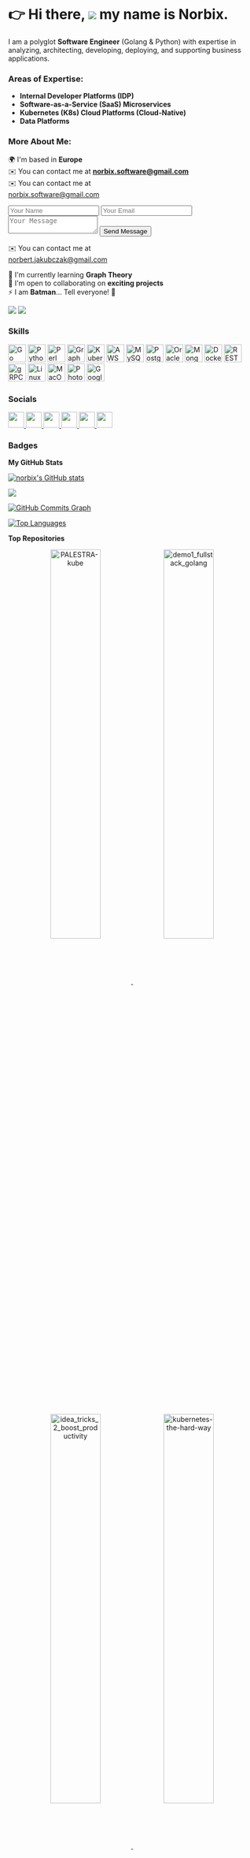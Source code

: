 👉 Hi there, ![](https://user-images.githubusercontent.com/18350557/176309783-0785949b-9127-417c-8b55-ab5a4333674e.gif) my name is Norbix.
==============================================================================================================================

I am a polyglot **Software Engineer** (Golang & Python) with expertise in analyzing, architecting, developing, deploying, and supporting business applications.

### **Areas of Expertise:**
- **Internal Developer Platforms (IDP)**
- **Software-as-a-Service (SaaS) Microservices**
- **Kubernetes (K8s) Cloud Platforms (Cloud-Native)**
- **Data Platforms**

### **More About Me:**
🌍  I'm based in **Europe**  
✉️  You can contact me at **norbix.software@gmail.com**  
✉️  You can contact me at  
<a href="mailto:&#110;&#111;&#114;&#98;&#105;&#120;&#46;&#115;&#111;&#102;&#116;&#119;&#97;&#114;&#101;&#64;&#103;&#109;&#97;&#105;&#108;&#46;&#99;&#111;&#109;">
  &#110;&#111;&#114;&#98;&#105;&#120;&#46;&#115;&#111;&#102;&#116;&#119;&#97;&#114;&#101;&#64;&#103;&#109;&#97;&#105;&#108;&#46;&#99;&#111;&#109;
</a>

<form action="/contact" method="POST">
  <input type="text" name="name" placeholder="Your Name" required>
  <input type="email" name="email" placeholder="Your Email" required>
  <textarea name="message" placeholder="Your Message" required></textarea>
  <button type="submit">Send Message</button>
</form>

✉️  You can contact me at  
<a href="mailto:&#110;&#111;&#114;&#98;&#101;&#114;&#116;&#46;&#106;&#97;&#107;&#117;&#98;&#99;&#122;&#97;&#107;&#64;&#103;&#109;&#97;&#105;&#108;&#46;&#99;&#111;&#109;">
  &#110;&#111;&#114;&#98;&#101;&#114;&#116;&#46;&#106;&#97;&#107;&#117;&#98;&#99;&#122;&#97;&#107;&#64;&#103;&#109;&#97;&#105;&#108;&#46;&#99;&#111;&#109;
</a>


🧠  I'm currently learning **Graph Theory**  
🤝  I'm open to collaborating on **exciting projects**  
⚡  I am **Batman**... Tell everyone! 🦇  

<a href="https://www.github.com/norbix" target="_blank" rel="noreferrer"><img src="https://img.shields.io/github/followers/norbix?logo=github&style=for-the-badge&color=0891b2&labelColor=1c1917" /></a> <a href="https://www.x.com/norbixio" target="_blank" rel="noreferrer"><img src="https://img.shields.io/twitter/follow/norbixio?logo=twitter&style=for-the-badge&color=0891b2&labelColor=1c1917"/></a>

### Skills

<p align="left">
<a href="https://go.dev/doc/" target="_blank" rel="noreferrer"><img src="https://raw.githubusercontent.com/danielcranney/readme-generator/main/public/icons/skills/go-colored.svg" width="36" height="36" alt="Go" /></a>
<a href="https://www.python.org/" target="_blank" rel="noreferrer"><img src="https://raw.githubusercontent.com/danielcranney/readme-generator/main/public/icons/skills/python-colored.svg" width="36" height="36" alt="Python" /></a>
<a href="https://www.perl.org/" target="_blank" rel="noreferrer"><img src="https://raw.githubusercontent.com/danielcranney/readme-generator/main/public/icons/skills/perl-colored.svg" width="36" height="36" alt="Perl" /></a>
<a href="https://graphql.org/" target="_blank" rel="noreferrer"><img src="https://raw.githubusercontent.com/danielcranney/readme-generator/main/public/icons/skills/graphql-colored.svg" width="36" height="36" alt="GraphQL" /></a>
<a href="https://kubernetes.io/" target="_blank" rel="noreferrer"><img src="https://raw.githubusercontent.com/danielcranney/readme-generator/main/public/icons/skills/kubernetes-colored.svg" width="36" height="36" alt="Kubernetes" /></a>
<a href="https://aws.amazon.com/" target="_blank" rel="noreferrer"><img src="https://raw.githubusercontent.com/danielcranney/readme-generator/main/public/icons/skills/aws-colored.svg" width="36" height="36" alt="AWS Cloud" /></a>
<a href="https://www.mysql.com/" target="_blank" rel="noreferrer"><img src="https://raw.githubusercontent.com/danielcranney/readme-generator/main/public/icons/skills/mysql-colored.svg" width="36" height="36" alt="MySQL" /></a>
<a href="https://www.postgresql.org/" target="_blank" rel="noreferrer"><img src="https://raw.githubusercontent.com/danielcranney/readme-generator/main/public/icons/skills/postgresql-colored.svg" width="36" height="36" alt="PostgreSQL" /></a>
<a href="https://www.oracle.com/uk/index.html" target="_blank" rel="noreferrer"><img src="https://raw.githubusercontent.com/danielcranney/readme-generator/main/public/icons/skills/oracle-colored.svg" width="36" height="36" alt="Oracle" /></a>
<a href="https://www.mongodb.com/" target="_blank" rel="noreferrer"><img src="https://raw.githubusercontent.com/danielcranney/readme-generator/main/public/icons/skills/mongodb-colored.svg" width="36" height="36" alt="MongoDB" /></a>
<a href="https://www.docker.com/" target="_blank" rel="noreferrer"><img src="https://raw.githubusercontent.com/danielcranney/readme-generator/main/public/icons/skills/docker-colored.svg" width="36" height="36" alt="Docker" /></a>
<a href="https://restfulapi.net/" target="_blank" rel="noreferrer"><img src="https://raw.githubusercontent.com/danielcranney/readme-generator/main/public/icons/skills/restapi-colored.svg" width="36" height="36" alt="REST API" /></a>
<a href="https://grpc.io/" target="_blank" rel="noreferrer"><img src="https://raw.githubusercontent.com/danielcranney/readme-generator/main/public/icons/skills/grpc-colored.svg" width="36" height="36" alt="gRPC API" /></a>
<a href="https://www.linux.org" target="_blank" rel="noreferrer"><img src="https://raw.githubusercontent.com/danielcranney/readme-generator/main/public/icons/skills/linux-colored.svg" width="36" height="36" alt="Linux" /></a>
<a href="https://apple.com" target="_blank" rel="noreferrer"><img src="https://raw.githubusercontent.com/danielcranney/readme-generator/main/public/icons/skills/macos-colored.svg" width="36" height="36" alt="MacOS" /></a>
<a href="https://www.adobe.com/uk/products/photoshop.html" target="_blank" rel="noreferrer"><img src="https://raw.githubusercontent.com/danielcranney/readme-generator/main/public/icons/skills/photoshop-colored.svg" width="36" height="36" alt="Photoshop" /></a>
<a href="https://cloud.google.com/" target="_blank" rel="noreferrer"><img src="https://raw.githubusercontent.com/danielcranney/readme-generator/main/public/icons/skills/googlecloud-colored.svg" width="36" height="36" alt="Google Cloud" /></a>
</p>

### Socials

<p align="left"> <a href="https://discord.com/users/norbix" target="_blank" rel="noreferrer"> <picture> <source media="(prefers-color-scheme: dark)" srcset="undefined" /> <source media="(prefers-color-scheme: light)" srcset="https://raw.githubusercontent.com/danielcranney/readme-generator/main/public/icons/socials/discord.svg" /> <img src="https://raw.githubusercontent.com/danielcranney/readme-generator/main/public/icons/socials/discord.svg" width="32" height="32" /> </picture> </a> <a href="https://www.github.com/norbix" target="_blank" rel="noreferrer"> <picture> <source media="(prefers-color-scheme: dark)" srcset="https://raw.githubusercontent.com/danielcranney/readme-generator/main/public/icons/socials/github-dark.svg" /> <source media="(prefers-color-scheme: light)" srcset="https://raw.githubusercontent.com/danielcranney/readme-generator/main/public/icons/socials/github.svg" /> <img src="https://raw.githubusercontent.com/danielcranney/readme-generator/main/public/icons/socials/github.svg" width="32" height="32" /> </picture> </a> <a href="https://www.linkedin.com/in/_none" target="_blank" rel="noreferrer"> <picture> <source media="(prefers-color-scheme: dark)" srcset="https://raw.githubusercontent.com/danielcranney/readme-generator/main/public/icons/socials/linkedin-dark.svg" /> <source media="(prefers-color-scheme: light)" srcset="https://raw.githubusercontent.com/danielcranney/readme-generator/main/public/icons/socials/linkedin.svg" /> <img src="https://raw.githubusercontent.com/danielcranney/readme-generator/main/public/icons/socials/linkedin.svg" width="32" height="32" /> </picture> </a> <a href="https://www.stackoverflow.com/users/7157853/norbix" target="_blank" rel="noreferrer"> <picture> <source media="(prefers-color-scheme: dark)" srcset="undefined" /> <source media="(prefers-color-scheme: light)" srcset="https://raw.githubusercontent.com/danielcranney/readme-generator/main/public/icons/socials/stackoverflow.svg" /> <img src="https://raw.githubusercontent.com/danielcranney/readme-generator/main/public/icons/socials/stackoverflow.svg" width="32" height="32" /> </picture> </a> <a href="https://www.x.com/norbixio" target="_blank" rel="noreferrer"> <picture> <source media="(prefers-color-scheme: dark)" srcset="https://raw.githubusercontent.com/danielcranney/readme-generator/main/public/icons/socials/twitter-dark.svg" /> <source media="(prefers-color-scheme: light)" srcset="https://raw.githubusercontent.com/danielcranney/readme-generator/main/public/icons/socials/twitter.svg" /> <img src="https://raw.githubusercontent.com/danielcranney/readme-generator/main/public/icons/socials/twitter.svg" width="32" height="32" /> </picture> </a> <a href="https://www.youtube.com/@norbix7" target="_blank" rel="noreferrer"> <picture> <source media="(prefers-color-scheme: dark)" srcset="undefined" /> <source media="(prefers-color-scheme: light)" srcset="https://raw.githubusercontent.com/danielcranney/readme-generator/main/public/icons/socials/youtube.svg" /> <img src="https://raw.githubusercontent.com/danielcranney/readme-generator/main/public/icons/socials/youtube.svg" width="32" height="32" /> </picture> </a></p>

### Badges

<b>My GitHub Stats</b>

<a href="http://www.github.com/norbix"><img src="https://github-readme-stats.vercel.app/api?username=norbix&show_icons=true&hide=&count_private=true&title_color=0891b2&text_color=ffffff&icon_color=0891b2&bg_color=1c1917&hide_border=true&show_icons=true" alt="norbix's GitHub stats" /></a>

<a href="http://www.github.com/norbix"><img src="https://github-readme-streak-stats.herokuapp.com/?user=norbix&stroke=ffffff&background=1c1917&ring=0891b2&fire=0891b2&currStreakNum=ffffff&currStreakLabel=0891b2&sideNums=ffffff&sideLabels=ffffff&dates=ffffff&hide_border=true" /></a>

<a href="http://www.github.com/norbix"><img src="https://github-readme-activity-graph.cyclic.app/graph?username=norbix&bg_color=1c1917&color=ffffff&line=0891b2&point=ffffff&area_color=1c1917&area=true&hide_border=true&custom_title=GitHub%20Commits%20Graph" alt="GitHub Commits Graph" /></a>

<a href="https://github.com/norbix" align="left"><img src="https://github-readme-stats.vercel.app/api/top-langs/?username=norbix&langs_count=10&title_color=0891b2&text_color=ffffff&icon_color=0891b2&bg_color=1c1917&hide_border=true&locale=en&custom_title=Top%20%Languages" alt="Top Languages" /></a>

<b>Top Repositories</b>

<div width="100%" align="center">
    <a href="https://github.com/norbix/PALESTRA-kube">
        <img align="center" width="45%" src="https://github-readme-stats.vercel.app/api/pin/?username=norbix&repo=PALESTRA-kube&title_color=0891b2&text_color=ffffff&icon_color=0891b2&bg_color=1c1917&hide_border=true&locale=en" alt="PALESTRA-kube" />
    </a>
    <a href="https://github.com/norbix/demo1_fullstack_golang">
        <img align="center" width="45%" src="https://github-readme-stats.vercel.app/api/pin/?username=norbix&repo=demo1_fullstack_golang&title_color=0891b2&text_color=ffffff&icon_color=0891b2&bg_color=1c1917&hide_border=true&locale=en" alt="demo1_fullstack_golang" />
    </a>
</div>

<div width="100%" align="center">
    <a href="https://github.com/norbix/idea_tricks_2_boost_productivity">
        <img align="center" width="45%" src="https://github-readme-stats.vercel.app/api/pin/?username=norbix&repo=idea_tricks_2_boost_productivity&title_color=0891b2&text_color=ffffff&icon_color=0891b2&bg_color=1c1917&hide_border=true&locale=en" alt="idea_tricks_2_boost_productivity" />
    </a>
    <a href="https://github.com/norbix/kubernetes-the-hard-way">
        <img align="center" width="45%" src="https://github-readme-stats.vercel.app/api/pin/?username=norbix&repo=kubernetes-the-hard-way&title_color=0891b2&text_color=ffffff&icon_color=0891b2&bg_color=1c1917&hide_border=true&locale=en" alt="kubernetes-the-hard-way" />
    </a>
</div>

<div width="100%" align="center">
    <a href="https://github.com/norbix/build-automation-examples-for-go">
        <img align="center" width="45%" src="https://github-readme-stats.vercel.app/api/pin/?username=norbix&repo=build-automation-examples-for-go&title_color=0891b2&text_color=ffffff&icon_color=0891b2&bg_color=1c1917&hide_border=true&locale=en" alt="build-automation-examples-for-go" />
    </a>
    <a href="https://github.com/norbix/infrastructure-as-code-with-terraform">
        <img align="center" width="45%" src="https://github-readme-stats.vercel.app/api/pin/?username=norbix&repo=infrastructure-as-code-with-terraform&title_color=0891b2&text_color=ffffff&icon_color=0891b2&bg_color=1c1917&hide_border=true&locale=en" alt="infrastructure-as-code-with-terraform" />
    </a>
</div>



